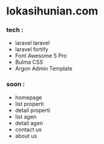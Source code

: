 # lokasihunian.com

### tech :
- laravel laravel
- laravel fortify
- Font Awesome 5 Pro
- Bulma CSS
- Argon Admin Template

### soon :
- homepage
- list properti
- detail properti
- list agen
- detail agen
- contact us
- about us 